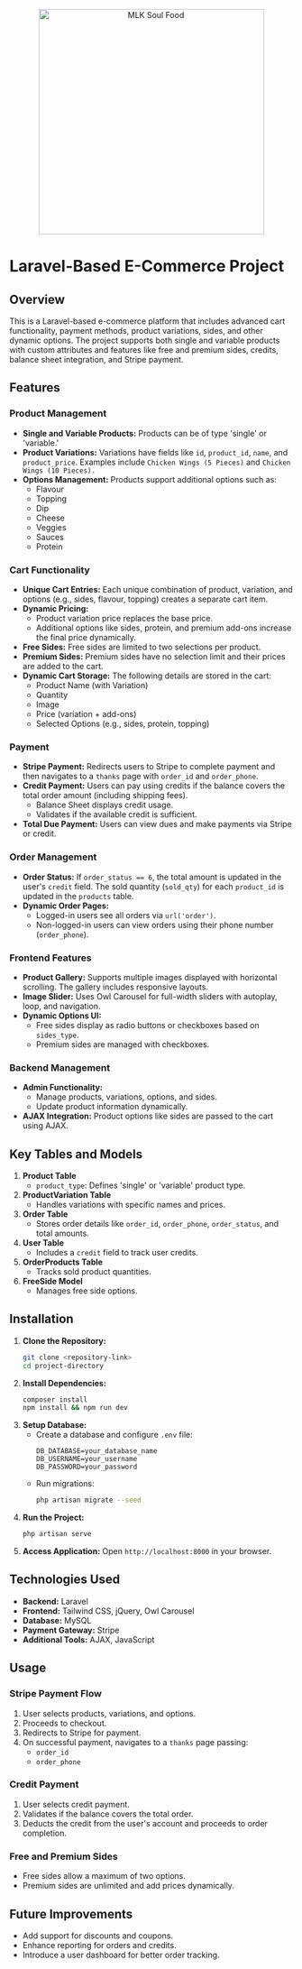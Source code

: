 <p align="center"><a href="https://mlksoulfood.com/" target="_blank"><img src="https://mlksoulfood.com/uploads/website-images/logo-2024-02-25-10-28-49-9781.png" width="400" alt="MLK Soul Food"></a></p>

# Laravel-Based E-Commerce Project

## Overview
This is a Laravel-based e-commerce platform that includes advanced cart functionality, payment methods, product variations, sides, and other dynamic options. The project supports both single and variable products with custom attributes and features like free and premium sides, credits, balance sheet integration, and Stripe payment.

## Features
### Product Management
- **Single and Variable Products:** Products can be of type 'single' or 'variable.'
- **Product Variations:** Variations have fields like `id`, `product_id`, `name`, and `product_price`. Examples include `Chicken Wings (5 Pieces)` and `Chicken Wings (10 Pieces).`
- **Options Management:** Products support additional options such as:
  - Flavour
  - Topping
  - Dip
  - Cheese
  - Veggies
  - Sauces
  - Protein

### Cart Functionality
- **Unique Cart Entries:** Each unique combination of product, variation, and options (e.g., sides, flavour, topping) creates a separate cart item.
- **Dynamic Pricing:**
  - Product variation price replaces the base price.
  - Additional options like sides, protein, and premium add-ons increase the final price dynamically.
- **Free Sides:** Free sides are limited to two selections per product.
- **Premium Sides:** Premium sides have no selection limit and their prices are added to the cart.
- **Dynamic Cart Storage:** The following details are stored in the cart:
  - Product Name (with Variation)
  - Quantity
  - Image
  - Price (variation + add-ons)
  - Selected Options (e.g., sides, protein, topping)

### Payment
- **Stripe Payment:** Redirects users to Stripe to complete payment and then navigates to a `thanks` page with `order_id` and `order_phone`.
- **Credit Payment:** Users can pay using credits if the balance covers the total order amount (including shipping fees).
  - Balance Sheet displays credit usage.
  - Validates if the available credit is sufficient.
- **Total Due Payment:** Users can view dues and make payments via Stripe or credit.

### Order Management
- **Order Status:** If `order_status == 6`, the total amount is updated in the user's `credit` field. The sold quantity (`sold_qty`) for each `product_id` is updated in the `products` table.
- **Dynamic Order Pages:**
  - Logged-in users see all orders via `url('order')`.
  - Non-logged-in users can view orders using their phone number (`order_phone`).

### Frontend Features
- **Product Gallery:** Supports multiple images displayed with horizontal scrolling. The gallery includes responsive layouts.
- **Image Slider:** Uses Owl Carousel for full-width sliders with autoplay, loop, and navigation.
- **Dynamic Options UI:**
  - Free sides display as radio buttons or checkboxes based on `sides_type`.
  - Premium sides are managed with checkboxes.

### Backend Management
- **Admin Functionality:**
  - Manage products, variations, options, and sides.
  - Update product information dynamically.
- **AJAX Integration:** Product options like sides are passed to the cart using AJAX.

## Key Tables and Models
1. **Product Table**
   - `product_type`: Defines 'single' or 'variable' product type.
2. **ProductVariation Table**
   - Handles variations with specific names and prices.
3. **Order Table**
   - Stores order details like `order_id`, `order_phone`, `order_status`, and total amounts.
4. **User Table**
   - Includes a `credit` field to track user credits.
5. **OrderProducts Table**
   - Tracks sold product quantities.
6. **FreeSide Model**
   - Manages free side options.

## Installation
1. **Clone the Repository:**
   ```bash
   git clone <repository-link>
   cd project-directory
   ```
2. **Install Dependencies:**
   ```bash
   composer install
   npm install && npm run dev
   ```
3. **Setup Database:**
   - Create a database and configure `.env` file:
     ```
     DB_DATABASE=your_database_name
     DB_USERNAME=your_username
     DB_PASSWORD=your_password
     ```
   - Run migrations:
     ```bash
     php artisan migrate --seed
     ```
4. **Run the Project:**
   ```bash
   php artisan serve
   ```
5. **Access Application:**
   Open `http://localhost:8000` in your browser.

## Technologies Used
- **Backend:** Laravel
- **Frontend:** Tailwind CSS, jQuery, Owl Carousel
- **Database:** MySQL
- **Payment Gateway:** Stripe
- **Additional Tools:** AJAX, JavaScript

## Usage
### Stripe Payment Flow
1. User selects products, variations, and options.
2. Proceeds to checkout.
3. Redirects to Stripe for payment.
4. On successful payment, navigates to a `thanks` page passing:
   - `order_id`
   - `order_phone`

### Credit Payment
1. User selects credit payment.
2. Validates if the balance covers the total order.
3. Deducts the credit from the user's account and proceeds to order completion.

### Free and Premium Sides
- Free sides allow a maximum of two options.
- Premium sides are unlimited and add prices dynamically.

## Future Improvements
- Add support for discounts and coupons.
- Enhance reporting for orders and credits.
- Introduce a user dashboard for better order tracking.
